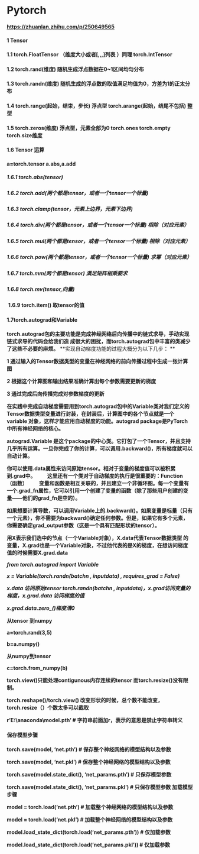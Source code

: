 # **Pytorch**

**https://zhuanlan.zhihu.com/p/250649565**

#### 1 Tensor 

#### 	1.1 torch.FloatTensor （维度大小或者[,,,]列表 ）同理 torch.IntTensor

#### 	1.2 torch.rand(维度) 随机生成浮点数据在0~1区间均匀分布

#### 	1.3 torch.randn(维度) 随机生成的浮点数的取值满足均值为0，方差为1的正太分布

#### 	1.4 torch.range(起始，结束，步长) 浮点型 torch.arange(起始，结尾不包括) 整型

#### 	1.5 torch.zeros(维度) 浮点型，元素全部为0 torch.ones torch.empty torch.size维度

#### 	1.6 Tensor 运算 

#### 		 a=torch.tensor a.abs,a.add

##### 			1.6.1 torch.abs(tensor)  

##### 			1.6.2 torch.add(两个都是tensor，或者一个tensor一个标量)

##### 			1.6.3 torch.clamp(tensor，元素上边界，元素下边界)

##### 			1.6.4 torch.div(两个都是tensor，或者一个tensor一个标量) 相除（对应元素）

##### 			1.6.5 torch.mul(两个都是tensor，或者一个tensor一个标量) 相除（对应元素）

##### 			1.6.6 torch.pow(两个都是tensor，或者一个tensor一个标量) 求幂（对应元素）

##### 			1.6.7 torch.mm(两个都是tensor) 满足矩阵相乘要求

##### 			1.6.8 torch.mv(tensor,向量)

​			**1.6.9 torch.item() 取tensor的值**

#### 	1.7torch.autograd和Variable 　　

​	**torch.autograd包的主要功能是完成神经网络后向传播中的链式求导，手动实现链式求导的代码会给我们造     成很大的困扰，而torch.autograd包中丰富的类减少了这些不必要的麻烦。**
 **实现自动梯度功能的过程大概分为以下几步：  **

**1 通过输入的Tensor数据类型的变量在神经网络的前向传播过程中生成一张计算图** 

**2 根据这个计算图和输出结果准确计算出每个参数需要更新的梯度**  

**3 通过完成后向传播完成对参数梯度的更新**  　　

**在实践中完成自动梯度需要用到torch.autograd包中的Variable类对我们定义的Tensor数据类型变量进行封装，在封装后，计算图中的各个节点就是一个variable 对象，这样才能应用自动梯度的功能。autograd package是PyTorch中所有神经网络的核心。**

**autograd.Variable 是这个package的中心类。它打包了一个Tensor，并且支持几乎所有运算。一旦你完成了你的计算，可以调用.backward()，所有梯度就可以自动计算。** 　

**你可以使用.data属性来访问原始tensor。相对于变量的梯度值可以被积累到.grad中。 　　这里还有一个类对于自动梯度的执行是很重要的：Function（函数） 　　变量和函数是相互关联的，并且建立一个非循环图。每一个变量有一个.grad_fn属性，它可以引用一个创建了变量的函数（除了那些用户创建的变量——他们的grad_fn是空的）。** 　　

**如果想要计算导数，可以调用Variable上的.backward()。如果变量是标量（只有一个元素），你不需要为backward()确定任何参数。但是，如果它有多个元素，你需要确定grad_output参数（这是一个具有匹配形状的tensor）。**



**用X表示我们选中的节点（一个Variable对象），X.data代表Tensor数据类型 的变量，X.grad也是一个Variable对象，不过他代表的是X的梯度，在想访问梯度值的时候需要X.grad.data**



***from torch.autograd import Variable***

***x = Variable(torch.randn(batchn , inputdata) , requires_grad = False)***  

***x.data 访问原始tensor torch.randn(batchn , inputdata)，x.grad访问变量的梯度，x.grad.data 访问梯度的值***

***x.grad.data.zero_()梯度清0***



**从tensor 到numpy**

**a=torch.rand(3,5)**

**b=a.numpy()**

**从numpy到tensor**

**c=torch.from_numpy(b)**



**torch.view()只能处理contigunous内存连续的tensor 而torch.resize()没有限制。**

**torch.reshape()/torch.view() 改变形状的时候，总个数不能改变，torch.resize（）个数太多可以截取**



**r’E:\anaconda\model.pth’ # 字符串前面加r，表示的意思是禁止字符串转义**



#### 保存模型步骤 

**torch.save(model, ‘net.pth’) # 保存整个神经网络的模型结构以及参数** 

**torch.save(model, ‘net.pkl’) # 保存整个神经网络的模型结构以及参数** 

**torch.save(model.state_dict(), ‘net_params.pth’) # 只保存模型参数** 

**torch.save(model.state_dict(), ‘net_params.pkl’) # 只保存模型参数  加载模型步骤** 

**model = torch.load(‘net.pth’) # 加载整个神经网络的模型结构以及参数** 

**model = torch.load(‘net.pkl’) # 加载整个神经网络的模型结构以及参数** 

**model.load_state_dict(torch.load(‘net_params.pth’)) # 仅加载参数** 

**model.load_state_dict(torch.load(‘net_params.pkl’)) # 仅加载参数**

